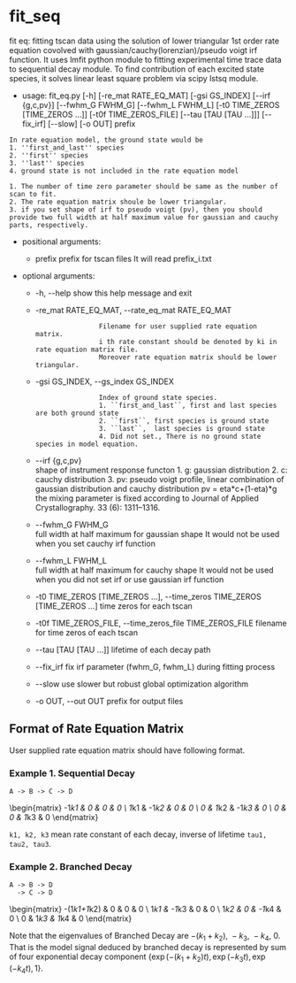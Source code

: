 # fit_seq

fit eq: fitting tscan data using the solution of lower triangular 1st order rate equation covolved with gaussian/cauchy(lorenzian)/pseudo voigt irf function.
It uses lmfit python module to fitting experimental time trace data to sequential decay module.
To find contribution of each excited state species, it solves linear least square problem via scipy lstsq module.

* usage: fit_eq.py 
                 [-h] [-re_mat RATE_EQ_MAT] [-gsi GS_INDEX] [--irf {g,c,pv}]
                 [--fwhm_G FWHM_G] [--fwhm_L FWHM_L]
                 [-t0 TIME_ZEROS [TIME_ZEROS ...]] [-t0f TIME_ZEROS_FILE]
                 [--tau [TAU [TAU ...]]] [--fix_irf] [--slow] [-o OUT]
                 prefix

```{Note}
In rate equation model, the ground state would be
1. ''first_and_last'' species
2. ''first'' species
3. ''last'' species
4. ground state is not included in the rate equation model
```

```{Note}
1. The number of time zero parameter should be same as the number of scan to fit.
2. The rate equation matrix shoule be lower triangular.
3. if you set shape of irf to pseudo voigt (pv), then you should provide two full width at half maximum value for gaussian and cauchy parts, respectively.
```

* positional arguments:
  * prefix                prefix for tscan files It will read prefix_i.txt

* optional arguments:
  * -h, --help            show this help message and exit
  * -re_mat RATE_EQ_MAT, --rate_eq_mat RATE_EQ_MAT
                        
                        Filename for user supplied rate equation matrix. 
                        i th rate constant should be denoted by ki in rate equation matrix file.
                        Moreover rate equation matrix should be lower triangular.
  * -gsi GS_INDEX, --gs_index GS_INDEX
                        
                        Index of ground state species.
                        1. ``first_and_last``, first and last species are both ground state
                        2. ``first``, first species is ground state
                        3. ``last``,  last species is ground state
                        4. Did not set., There is no ground state species in model equation.
  * --irf {g,c,pv}        
                        shape of instrument response functon
                        1. g: gaussian distribution
                        2. c: cauchy distribution
                        3. pv: pseudo voigt profile, linear combination of gaussian distribution and cauchy distribution 
                            pv = eta*c+(1-eta)*g 
                            the mixing parameter is fixed according to Journal of Applied Crystallography. 33 (6): 1311–1316. 
  * --fwhm_G FWHM_G       
                        full width at half maximum for gaussian shape
                        It would not be used when you set cauchy irf function
  * --fwhm_L FWHM_L       
                        full width at half maximum for cauchy shape
                        It would not be used when you did not set irf or use gaussian irf function
  * -t0 TIME_ZEROS [TIME_ZEROS ...], --time_zeros TIME_ZEROS [TIME_ZEROS ...]
                        time zeros for each tscan
  * -t0f TIME_ZEROS_FILE, --time_zeros_file TIME_ZEROS_FILE
                        filename for time zeros of each tscan
  * --tau [TAU [TAU ...]]
                        lifetime of each decay path
  * --fix_irf             fix irf parameter (fwhm_G, fwhm_L) during fitting process
  * --slow                use slower but robust global optimization algorithm
  * -o OUT, --out OUT     prefix for output files


## Format of Rate Equation Matrix 

User supplied rate equation matrix should have following format.

### Example 1. Sequential Decay

```{python}
A -> B -> C -> D
```

\begin{matrix}
-1*k1 & 0 & 0 & 0 \\
1*k1 & -1*k2 & 0 & 0 \\
0 & 1*k2 & -1*k3 & 0 \\
0 & 0 & 1*k3 & 0
\end{matrix}

``k1, k2, k3`` mean rate constant of each decay, inverse of lifetime ``tau1, tau2, tau3``.

### Example 2. Branched Decay

```{python}
A -> B -> D
  -> C -> D
```

\begin{matrix}
-(1*k1+1*k2) & 0 & 0 & 0 \\
1*k1 & -1*k3 & 0 & 0 \\
1*k2 & 0 & -1*k4 & 0 \\
0 & 1*k3 & 1*k4 & 0
\end{matrix}

Note that the eigenvalues of Branched Decay are $-(k_1+k_2),\ -k_3,\ -k_4,\ 0$. That is the model signal deduced by branched decay is represented by sum of four exponential decay component $\{\exp\left(-(k_1+k_2)t\right), \exp\left(-k_3t\right), \exp\left(-k_4t\right), 1\}$.

